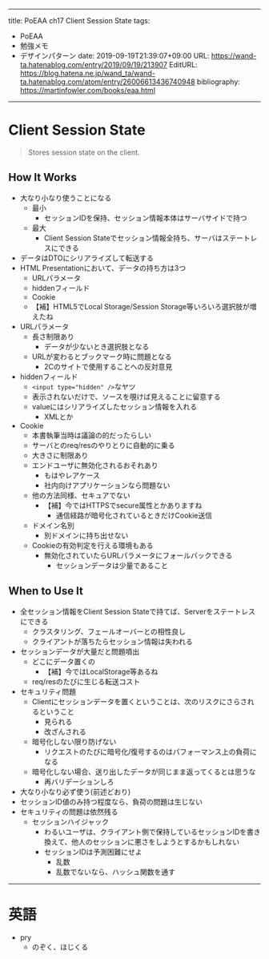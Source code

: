 ---
title: PoEAA ch17 Client Session State
tags:
- PoEAA
- 勉強メモ
- デザインパターン
date: 2019-09-19T21:39:07+09:00
URL: https://wand-ta.hatenablog.com/entry/2019/09/19/213907
EditURL: https://blog.hatena.ne.jp/wand_ta/wand-ta.hatenablog.com/atom/entry/26006613436740948
bibliography: https://martinfowler.com/books/eaa.html
-------------------------------------



# Client Session State

> Stores session state on the client.


## How It Works

- 大なり小なり使うことになる
    - 最小
        - セッションIDを保持、セッション情報本体はサーバサイドで持つ
    - 最大
        - Client Session Stateでセッション情報全持ち、サーバはステートレスにできる
- データはDTOにシリアライズして転送する
- HTML Presentationにおいて、データの持ち方は3つ
    - URLパラメータ
    - hiddenフィールド
    - Cookie
    - 【補】HTML5でLocal Storage/Session Storage等いろいろ選択肢が増えたね
- URLパラメータ
    - 長さ制限あり
        - データが少ないとき選択肢となる
    - URLが変わるとブックマーク時に問題となる
        - 2Cのサイトで使用することへの反対意見
- hiddenフィールド
    - `<input type="hidden" />`なヤツ
    - 表示されないだけで、ソースを覗けば見えることに留意する
    - valueにはシリアライズしたセッション情報を入れる
        - XMLとか
- Cookie
    - 本書執筆当時は議論の的だったらしい
    - サーバとのreq/resのやりとりに自動的に乗る
    - 大きさに制限あり
    - エンドユーザに無効化されるおそれあり
        - もはやレアケース
        - 社内向けアプリケーションなら問題ない
    - 他の方法同様、セキュアでない
        - 【補】今ではHTTPSでsecure属性とかありますね
            - 通信経路が暗号化されているときだけCookie送信
    - ドメイン名別
        - 別ドメインに持ち出せない
    - Cookieの有効判定を行える環境もある
        - 無効化されていたらURLパラメータにフォールバックできる
            - セッションデータは少量であること


## When to Use It

- 全セッション情報をClient Session Stateで持てば、Serverをステートレスにできる
    - クラスタリング、フェールオーバーとの相性良し
    - クライアントが落ちたらセッション情報は失われる
- セッションデータが大量だと問題噴出
    - どこにデータ置くの
        - 【補】今ではLocalStorage等あるね
    - req/resのたびに生じる転送コスト
- セキュリティ問題
    - Clientにセッションデータを置くということは、次のリスクにさらされるということ
        - 見られる
        - 改ざんされる
    - 暗号化しない限り防げない
        - リクエストのたびに暗号化/復号するのはパフォーマンス上の負荷になる
    - 暗号化しない場合、送り出したデータが同じまま返ってくるとは思うな
        - 再バリデーションしろ
- 大なり小なり必ず使う(前述どおり)
- セッションID値のみ持つ程度なら、負荷の問題は生じない
- セキュリティの問題は依然残る
    - セッションハイジャック
        - わるいユーザは、クライアント側で保持しているセッションIDを書き換えて、他人のセッションに悪さをしようとするかもしれない
        - セッションIDは予測困難にせよ
            - 乱数
            - 乱数でないなら、ハッシュ関数を通す



----------------------------------------


# 英語

- pry
    - のぞく、ほじくる
